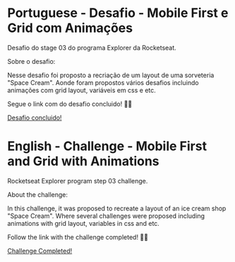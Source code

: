 # Portuguese - Desafio - Mobile First e Grid com Animações

Desafio do stage 03 do programa Explorer da Rocketseat.

Sobre o desafio:

Nesse desafio foi proposto a recriação de um layout de uma sorveteria "Space Cream". Aonde foram propostos vários desafios incluindo animações com grid layout, variáveis em css e etc.

Segue o link com do desafio concluido! 🚀💜

<a href="https://gabrieldiasz.github.io/desafio-06/">Desafio concluido!</a>

# English - Challenge - Mobile First and Grid with Animations

Rocketseat Explorer program step 03 challenge.

About the challenge:

In this challenge, it was proposed to recreate a layout of an ice cream shop "Space Cream". Where several challenges were proposed including animations with grid layout, variables in css and etc.

Follow the link with the challenge completed! 🚀💜

<a href="https://gabrieldiasz.github.io/desafio-06/">Challenge Completed!</a>

